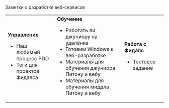 Заметки о разработке веб-сервисов

<table>
    <tr>
        <td>
            <div>
                <b>Управление</b>
                <ul>
                    <li>Наш любимый процесс PDD</li>
                    <li>Теги для проектов Фидалса</li>
                </ul>
            </div>
        </td>
        <td>
            <div>
                <b>Обучение</b>
                <ul>
                    <li>Работать ли джуниору на удалёнке</li>
                    <li>Готовим Windows к веб-разработке</li>
                    <li>Материалы для обучения джуниора Питону и вебу</li>
                    <li>Материалы для обучения миддла Питону и вебу</li>
                </ul>
            </div>
        </td>
        <td>
            <div>
                <b>Работа с Фидалс</b>
                <ul>
                    <li>Тестовое задание</li>
                </ul>
            </div>
        </td>
    </tr>
</table>
